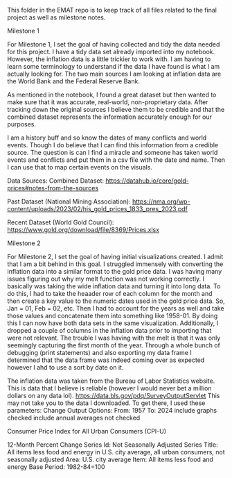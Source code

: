 This folder in the EMAT repo is to keep track of all files related to the final project as well as milestone notes.

Milestone 1

For Milestone 1, I set the goal of having collected and tidy the data needed for this project. I have a tidy data set already imported into my notebook. However, the inflation data is a little trickier to work with. I am having to learn some terminology to understand if the data I have found is what I am actually looking for. The two main sources I am looking at inflation data are the World Bank and the Federal Reserve Bank.

As mentioned in the notebook, I found a great dataset but then wanted to make sure that it was accurate, real-world, non-proprietary data. After tracking down the original sources I believe them to be credible and that the combined dataset represents the information accurately enough for our purposes. 

I am a history buff and so know the dates of many conflicts and world events. Though I do believe that I can find this information from a credible source. The question is can I find a miracle and someone has taken world events and conflicts and put them in a csv file with the date and name. Then I can use that to map certain events on the visuals.

Data Sources:
Combined Dataset: 
https://datahub.io/core/gold-prices#notes-from-the-sources

Past Dataset (National Mining Association): https://nma.org/wp-content/uploads/2023/02/his_gold_prices_1833_pres_2023.pdf

Recent Dataset (World Gold Council): https://www.gold.org/download/file/8369/Prices.xlsx


Milestone 2

For Milestone 2, I set the goal of having initial visualizations created. I admit that I am a bit behind in this goal. I struggled immensely with converting the inflation data into a similar format to the gold price data. I was having many issues figuring out why my melt function was not working correctly. I basically was taking the wide inflation data and turning it into long data. To do this, I had to take the heaader row of each column for the month and then create a key value to the numeric dates used in the gold price data. So, Jan = 01, Feb = 02, etc. Then I had to account for the years as well and take those values and concatenate them into something like 1958-01. By doing this I can now have both data sets in the same visualization. Additionally, I dropped a couple of columns in the inflation data prior to importing that were not relevant. 
The trouble I was having with the melt is that it was only seemingly capturing the first month of the year. Through a whole bunch of debugging (print statements) and also exporting my data frame I determined that the data frame was indeed coming over as expected however I ahd to use a sort by date on it.

The inflation data was taken from the Bureau of Labor Statistics website. This is data that I believe is reliable (however I would never bet a million dollars on any data lol). https://data.bls.gov/pdq/SurveyOutputServlet This may not take you to the data I downloaded. To get there, I used these parameters:
Change Output Options:	From: 1957    To: 2024
 	 include graphs checked  include annual averages not checked

Consumer Price Index for All Urban Consumers (CPI-U)

12-Month Percent Change
Series Id:
Not Seasonally Adjusted
Series Title:	All items less food and energy in U.S. city average, all urban consumers, not seasonally adjusted
Area:	U.S. city average
Item:	All items less food and energy
Base Period:	1982-84=100
